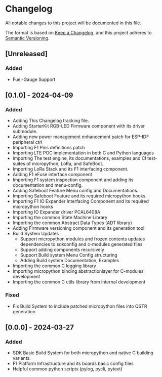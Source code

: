 <!------------------------------------------------------------------------------
 ! @copyright Copyright (c) 2023-2024 SG Wireless - All Rights Reserved
 !
 ! Permission is hereby granted, free of charge, to any person obtaining a copy
 ! of this software and associated documentation files(the “Software”), to deal
 ! in the Software without restriction, including without limitation the rights
 ! to use,  copy,  modify,  merge, publish, distribute, sublicense, and/or sell
 ! copies  of  the  Software,  and  to  permit  persons to whom the Software is
 ! furnished to do so, subject to the following conditions:
 !
 ! The above copyright notice and this permission notice shall be included in
 ! all copies or substantial portions of the Software.
 !
 ! THE SOFTWARE IS PROVIDED “AS IS”,  WITHOUT WARRANTY OF ANY KIND,  EXPRESS OR
 ! IMPLIED,  INCLUDING BUT NOT LIMITED TO  THE  WARRANTIES  OF  MERCHANTABILITY
 ! FITNESS FOR A PARTICULAR PURPOSE AND NONINFRINGEMENT.  IN NO EVENT SHALL THE
 ! AUTHORS  OR  COPYRIGHT  HOLDERS  BE  LIABLE FOR ANY CLAIM,  DAMAGES OR OTHER
 ! LIABILITY, WHETHER IN AN ACTION OF CONTRACT, TORT OR OTHERWISE, ARISING FROM,
 ! OUT OF OR IN  CONNECTION WITH  THE SOFTWARE OR  THE USE OR OTHER DEALINGS IN
 ! THE SOFTWARE.
 !
 ! @brief   Change log of the SDK project
 !----------------------------------------------------------------------------->


<!------------------------------------------------------------------------------
 ! Header
 !----------------------------------------------------------------------------->

# Changelog

All notable changes to this project will be documented in this file.

The format is based on [Keep a Changelog](https://keepachangelog.com/en/1.1.0/),
and this project adheres to
[Semantic Versioning](https://semver.org/spec/v2.0.0.html).


<!------------------------------------------------------------------------------
 ! Unreleased
 !----------------------------------------------------------------------------->
## [Unreleased]
### Added
- Fuel-Gauge Support

<!------------------------------------------------------------------------------
 ! v0.1.0
 !----------------------------------------------------------------------------->
## [0.1.0] - 2024-04-09
### Added
- Adding This Changelog tracking file.
- Adding StarterKit RGB-LED Firmware component with its driver submodule.
- Adding new power management enhancement patch for ESP-IDF peripheral ctrl
- Importing F1 Pins definitions patch
- Importing LTE POC implementation in both C and Python languages
- Importing The test engine, its documentations, examples and CI test-suites of
  micropython, LoRa, and SafeBoot.
- Importing LoRa Stack and its F1 interfacing component.
- Adding F1 eFuse interface component
- Importing F1 system inspection component and adding its documentation and
  menu-config.
- Adding Safeboot Feature Menu config and Documentations.
- Importing Safeboot Feature and its required micropython hooks.
- Importing F1 IO Expander Interfacing Component and its required micropython
  hooks
- Importing IO Expander driver PCAL6408A
- Importing the common State Machine Library
- Importing the common Abstract Data Types (ADT library)
- Adding Firmware versioning component and its generation tool
- Build System Updates
    - Support micropython modules and frozen contents updates dependencies to
      sdkconfig and c-modules generated files
    - Support adding components recursively
    - Support Build system Menu Config structuring
    - Adding Build system Documentation, Examples
- Importing the common C logging library
- Importing micropython binding abstractionlayer for C-modules development
- Importing the common C utils library from internal development
### Fixed
- Fix Build System to include patched micropython files into QSTR generation.

<!------------------------------------------------------------------------------
 ! v0.0.0
 !----------------------------------------------------------------------------->
## [0.0.0] - 2024-03-27
### Added
- SDK Basic Build System for both micropython and native C building variants.
- F1 Platform Infrastructure and its boards basic config files
- Helpful common python scripts (pylog, pycli, pytext)


<!--- end of file ------------------------------------------------------------->